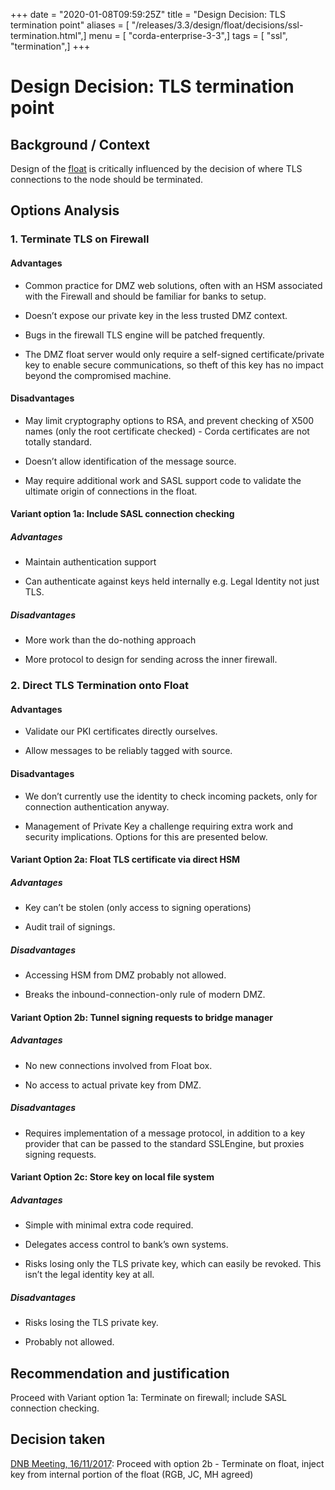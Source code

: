 +++
date = "2020-01-08T09:59:25Z"
title = "Design Decision: TLS termination point"
aliases = [ "/releases/3.3/design/float/decisions/ssl-termination.html",]
menu = [ "corda-enterprise-3-3",]
tags = [ "ssl", "termination",]
+++


# Design Decision: TLS termination point


## Background / Context

Design of the [float](../design.md) is critically influenced by the decision of where TLS connections to the node should
                be terminated.


## Options Analysis


### 1. Terminate TLS on Firewall


#### Advantages


* Common practice for DMZ web solutions, often with an HSM associated with the Firewall and should be familiar for banks to setup.


* Doesn’t expose our private key in the less trusted DMZ context.


* Bugs in the firewall TLS engine will be patched frequently.


* The DMZ float server would only require a self-signed certificate/private key to enable secure communications, so theft of this key has no impact beyond the compromised machine.



#### Disadvantages


* May limit cryptography options to RSA, and prevent checking of X500 names (only the root certificate checked) - Corda certificates are not totally standard.


* Doesn’t allow identification of the message source.


* May require additional work and SASL support code to validate the ultimate origin of connections in the float.



#### Variant option 1a: Include SASL connection checking


##### Advantages


* Maintain authentication support


* Can authenticate against keys held internally e.g. Legal Identity not just TLS.



##### Disadvantages


* More work than the do-nothing approach


* More protocol to design for sending across the inner firewall.



### 2. Direct TLS Termination onto Float


#### Advantages


* Validate our PKI certificates directly ourselves.


* Allow messages to be reliably tagged with source.



#### Disadvantages


* We don’t currently use the identity to check incoming packets, only for connection authentication anyway.


* Management of Private Key a challenge requiring extra work and security implications. Options for this are presented below.



#### Variant Option 2a: Float TLS certificate via direct HSM


##### Advantages


* Key can’t be stolen (only access to signing operations)


* Audit trail of signings.



##### Disadvantages


* Accessing HSM from DMZ probably not allowed.


* Breaks the inbound-connection-only rule of modern DMZ.



#### Variant Option 2b: Tunnel signing requests to bridge manager


##### Advantages


* No new connections involved from Float box.


* No access to actual private key from DMZ.



##### Disadvantages


* Requires implementation of a message protocol, in addition to a key provider that can be passed to the standard SSLEngine, but proxies signing requests.



#### Variant Option 2c: Store key on local file system


##### Advantages


* Simple with minimal extra code required.


* Delegates access control to bank’s own systems.


* Risks losing only the TLS private key, which can easily be revoked. This isn’t the legal identity key at all.



##### Disadvantages


* Risks losing the TLS private key.


* Probably not allowed.



## Recommendation and justification

Proceed with Variant option 1a: Terminate on firewall; include SASL connection checking.


## Decision taken

[DNB Meeting, 16/11/2017](./drb-meeting-20171116.md): Proceed with option 2b - Terminate on float, inject key from internal portion of the float  (RGB, JC, MH agreed)


